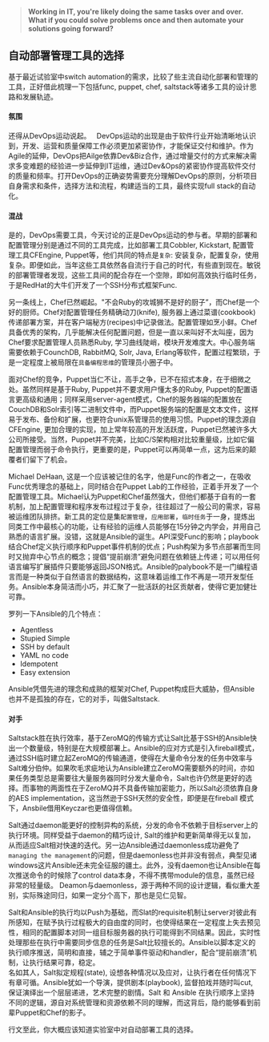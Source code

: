  > **Working in IT, you're likely doing the same tasks over and over. What if you could solve problems once and then automate your solutions going forward?**

## 自动部署管理工具的选择
基于最近试验室中switch automation的需求，比较了些主流自动化部署和管理的工具，正好借此梳理一下包括func, puppet, chef, saltstack等诸多工具的设计思路和发展轨迹。

#### 氛围
还得从DevOps运动说起。  
DevOps运动的出现是由于软件行业开始清晰地认识到，开发、运营和质量保障工作必须更加紧密协作，才能保证交付和维护。作为Agile的延伸，DevOps把Ailge依靠Dev&Biz合作，通过增量交付的方式来解决需求多变难题的经验进一步延伸到IT运维，通过Dev&Ops的紧密协作提高软件交付的质量和频率。打开DevOps的正确姿势需要充分理解DevOps的原则，分析项目自身需求和条件，选择方法和流程，构建适当的工具，最终实现full stack的自动化。

#### 混战
是的，DevOps需要工具，今天讨论的正是DevOps运动的参与者。早期的部署和配置管理分别是通过不同的工具完成，比如部署工具Cobbler, Kickstart, 配置管理工具CFEngine, Puppet等，他们共同的特点是`复杂`: 安装复杂，配置复杂，使用复杂。即便如此，当年这些工具依然各自流行于自己的时代，有些直到现在。敏锐的部署管理者发现，这些工具间的配合存在一个空隙，即如何高效执行临时任务，于是RedHat的大牛们开发了一个SSH分布式框架Func.

另一条线上，Chef已然崛起。"不会Ruby的攻城狮不是好的厨子”，而Chef是一个好的厨师。Chef对配置管理任务精确动刀(knife), 服务器上通过菜谱(cookbook)传递部署方案，并在客户端秘方(recipes)中记录做法。配置管理如烹小鲜。Chef具备优秀的架构，几乎能解决任何配置问题，但是一直以来叫好不太叫座，因为Chef要求配置管理人员熟悉Ruby, 学习曲线陡峭，模块开发难度大。中心服务端需要依赖于CounchDB, RabbitMQ, Solr, Java, Erlang等软件，配置过程繁琐，于是一定程度上被局限在`具备编程思维`的管理员小圈子中。

面对Chef的竞争，Puppet当仁不让，高手之争，已不在招式本身，在于细微之处。虽然同样是基于Ruby, Puppet并不要求用户懂太多的Ruby, Puppet的配置语言更高级和通用；同样采用server-agent模式，Chef的服务器端的配置放在CouchDB和Solr索引等二进制文件中，而Puppet服务端的配置是文本文件，这样易于发布、备份和扩展，也更符合unix系管理员的使用习惯。Puppet的理念源自CFEngine, 更加合理的实现，加上常年较高的开发活跃度，Puppet已然被许多大公司所接受。当然，Puppet并不完美，比如C/S架构相对比较重量级，比如它偏配置管理而弱于命令执行，更重要的是，Puppet可以再简单一点，这为后来的颠覆者们留下了机会。

Michael DeHaan, 这是一个应该被记住的名字，他是Func的作者之一，在吸收Func优秀理念的基础上，同时结合在Puppet Lab的工作经验，正着手开发了一个配置管理工具。Michael认为Puppet和Chef虽然强大，但他们都基于自有的一套机制，加上配置管理和程序发布过程过于复杂，往往超过了一般公司的需求，容易被运维团队排挤。新工具的定位是集`配置管理`，`应用部署`，`临时任务`于一身，提炼出同类工作中最核心的功能，让有经验的运维人员能够在15分钟之内学会，并用自己熟悉的语言扩展。没错，这就是Ansible的诞生。API深受Func的影响；playbook结合Chef定义执行顺序和Puppet事件机制的优点；Push构架为多节点部署而生同时又抛弃中心节点的概念；提倡“提前崩溃”避免问题在依赖链上传递；可以用任何语言编写扩展插件只要能够返回JSON格式。Ansible的palybook不是一门编程语言而是一种类似于自然语言的数据结构，这意味着运维工作不再是一项开发型任务。Ansible本身简洁而小巧，并汇聚了一批活跃的社区贡献者，使得它更加健壮可靠。

罗列一下Ansible的几个特点：
* Agentless
* Stupied Simple
* SSH by default
* YAML no code
* Idempotent
* Easy extension

Ansible凭借先进的理念和成熟的框架对Chef, Puppet构成巨大威胁，但Ansible也并不是孤独的存在，它的对手，叫做Saltstack.

#### 对手
Saltstack胜在执行效率，基于ZeroMQ的传输方式让Salt比基于SSH的Ansible快出一个数量级，特别是在大规模部署上。Ansible的应对方式是引入fireball模式，通过SSH临时建立起ZeroMQ的传输通道，使得在大量命令分发的任务中效率与Salt难分伯仲。如果吹毛求疵地认为Ansible建立ZeroMQ需要额外的时间，亦如果任务类型总是需要往大量服务器同时分发大量命令，Salt也许仍然是更好的选择。而事物的两面性在于ZeroMQ并不具备传输加密能力，所以Salt必须依靠自身的AES implementation，这当然逊于SSH天然的安全性，即便是在fireball 模式下，Ansbile借用Keyczar也更值得信赖。

Salt通过daemon能更好的控制异构的系统，分发的命令不依赖于目标server上的执行环境。同样受益于daemon的精巧设计, Salt的维护和更新简单得无以复加，从而适应Salt相对快速的迭代。另一边Ansible通过daemonless成功避免了`managing the management`的问题，但是daemonless也并非没有弱点，典型见诸windows这片Ansible还未完全征服的疆土。此外，没有daemon也让Ansible在每次推送命令的时候除了control data本身，不得不携带module的信息，虽然已经非常的轻量级。  Deamon与daemonless，源于两种不同的设计逻辑，看似重大差别，实际殊途同归，如果一定分个高下，那也是见仁见智。

Salt和Ansible的执行均以Push为基础，而Slat的requisite机制让server对彼此有所感知，在赋予执行过程极大的自由度的同时，也使得结果在一定程度上失去预见性，相同的配置脚本对同一组目标服务器的执行可能得到不同结果。因此，实时性处理那些在执行中需要同步信息的任务是Salt比较擅长的。Ansible以脚本定义的执行顺序推送，简明和直接，辅之于简单事件驱动和handler，配合“提前崩溃”机制，让执行结果可靠，稳定。  
名如其人，Salt拟定规程(state), 设想各种情况以及应对，让执行者在任何情况下有章可循。Ansible犹如一个导演，提供剧本(playbook), 监督拍戏并随时叫cut, 保证演绎出一个层层递进，艺术完整的剧情。Salt 和 Ansible 在执行顺序上坚持不同的逻辑，源自对系统管理和资源依赖不同的理解，而这背后，隐约能够看到前辈Puppet和Chef的影子。

行文至此，你大概应该知道实验室中对自动部署工具的选择。
